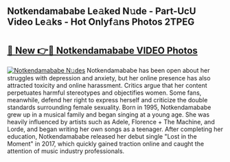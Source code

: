 ## Notkendamababe Le𝚊ked N𝚞de - Part-UcU Video Le𝚊ks - Hot Onlyf𝚊ns Photos 2TPEG

# <h2><a href="http://ab20161.deff.icu/?id=Notkendamababe">🔗 New 👉🔴 Notkendamababe VIDEO Photos</a></h2>

[![Notkendamababe N𝚞des](https://i.imgur.com/rIISA9y.gif)](http://ab20161.deff.icu/?id=Notkendamababe)
Notkendamababe has been open about her struggles with depression and anxiety, but her online presence has also attracted toxicity and online harassment. Critics argue that her content perpetuates harmful stereotypes and objectifies women. Some fans, meanwhile, defend her right to express herself and criticize the double standards surrounding female sexuality. Born in 1995, Notkendamababe grew up in a musical family and began singing at a young age. She was heavily influenced by artists such as Adele, Florence + The Machine, and Lorde, and began writing her own songs as a teenager. After completing her education, Notkendamababe released her debut single "Lost in the Moment" in 2017, which quickly gained traction online and caught the attention of music industry professionals.
